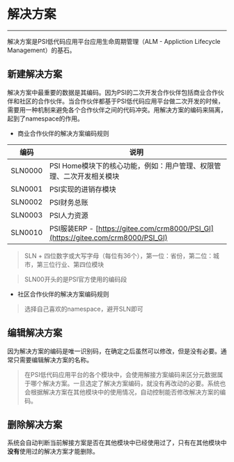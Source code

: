 # 解决方案

---

解决方案是PSI低代码应用平台应用生命周期管理（ALM - Appliction Lifecycle Management）的基石。

## 新建解决方案

解决方案中最重要的数据是其编码。因为PSI的二次开发合作伙伴包括商业合作伙伴和社区的合作伙伴。当合作伙伴都基于PSI低代码应用平台做二次开发的时候，需要用一种机制来避免各个合作伙伴之间的代码冲突。用解决方案的编码来隔离，起到了namespace的作用。

- 商业合作伙伴的解决方案编码规则

|编码|说明|
|---|---|
|SLN0000|PSI Home模块下的核心功能，例如：用户管理、权限管理、二次开发相关模块|
|SLN0001|PSI实现的进销存模块|
|SLN0002|PSI财务总账|
|SLN0003|PSI人力资源|
|SLN0010|PSI服装ERP - [https://gitee.com/crm8000/PSI_GI](https://gitee.com/crm8000/PSI_GI) |

> SLN + 四位数字或大写字母（每位有36个），第一位：省份，第二位：城市，第三位行业、第四位模块

> SLN00开头的是PSI官方使用的编码段

- 社区合作伙伴的解决方案编码规则

> 选择自己喜欢的namespace，避开SLN即可

## 编辑解决方案

因为解决方案的编码是唯一识别码，在确定之后虽然可以修改，但是没有必要。通常只需要编辑解决方案的名称。

> 在PSI低代码应用平台的各个模块中，会使用解接方案编码来区分元数据属于哪个解决方案。一旦选定了解决方案编码，就没有再改动的必要。系统也会根据解决方案在其他模块中的使用情况，自动控制能否修改解决方案的编码。

## 删除解决方案

系统会自动判断当前解接方案是否在其他模块中已经使用过了，只有在其他模块中**没有**使用过的解决方案才能删除。
